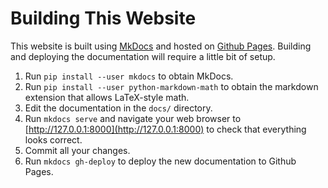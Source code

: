 # Building This Website

This website is built using [MkDocs](http://www.mkdocs.org/) and hosted
on [Github Pages](https://pages.github.com/). Building and deploying the
documentation will require a little bit of setup.

1. Run `pip install --user mkdocs` to obtain MkDocs.
2. Run `pip install --user python-markdown-math` to obtain the markdown
   extension that allows LaTeX-style math.
3. Edit the documentation in the `docs/` directory.
4. Run `mkdocs serve` and navigate your web browser to
   [http://127.0.0.1:8000](http://127.0.0.1:8000)
   to check that everything looks correct.
5. Commit all your changes.
6. Run `mkdocs gh-deploy` to deploy the new documentation to Github Pages.

